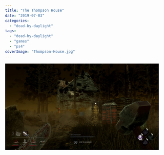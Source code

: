 ```yaml
---
title: "The Thompson House"
date: "2019-07-03"
categories: 
  - "dead-by-daylight"
tags: 
  - "dead-by-daylight"
  - "games"
  - "ps4"
coverImage: "Thompson-House.jpg"
---
```


[![](images/Thompson-House.jpg)](https://davidpeach.co.uk/wp-content/uploads/2023/01/Thompson-House.jpg)
